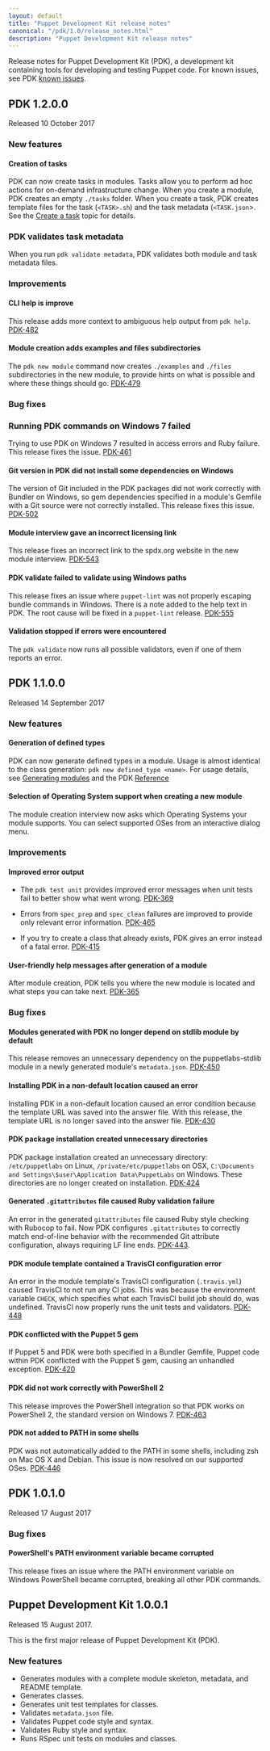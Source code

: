 ```yaml
---
layout: default
title: "Puppet Development Kit release notes"
canonical: "/pdk/1.0/release_notes.html"
description: "Puppet Development Kit release notes"
---
```


Release notes for Puppet Development Kit (PDK), a development kit containing tools for developing and testing Puppet code. For known issues, see PDK [known issues](./known_issues.html).

## PDK 1.2.0.0

Released 10 October 2017

### New features

#### Creation of tasks

PDK can now create tasks in modules. Tasks allow you to perform ad hoc actions for on-demand infrastructure change. When you create a module, PDK creates an empty `./tasks` folder. When you create a task, PDK creates template files for the task (`<TASK>.sh`) and the task metadata (`<TASK.json`>. See the [Create a task](./pdk_creating_modules.html#create-a-task) topic for details.

### PDK validates task metadata

When you run `pdk validate metadata`, PDK validates both module and task metadata files.

### Improvements

#### CLI help is improve

This release adds more context to ambiguous help output from `pdk help`. [PDK-482](https://tickets.puppetlabs.com/browse/PDK-482)

#### Module creation adds examples and files subdirectories

The `pdk new module` command now creates `./examples` and `./files` subdirectories in the new module, to provide hints on what is possible and where these things should go. [PDK-479](https://tickets.puppetlabs.com/browse/PDK-479)

### Bug fixes

### Running PDK commands on Windows 7 failed

Trying to use PDK on Windows 7 resulted in access errors and Ruby failure. This release fixes the issue. [PDK-461](https://tickets.puppetlabs.com/browse/PDK-461)

#### Git version in PDK did not install some dependencies on Windows

The version of Git included in the PDK packages did not work correctly with Bundler on Windows, so gem dependencies specified in a module's Gemfile with a Git source were not correctly installed. This release fixes this issue. [PDK-502](https://tickets.puppetlabs.com/browse/PDK-502)

#### Module interview gave an incorrect licensing link

This release fixes an incorrect link to the spdx.org website in the new module interview. [PDK-543](https://tickets.puppetlabs.com/browse/PDK-543)

#### PDK validate failed to validate using Windows paths

This release fixes an issue where `puppet-lint` was not properly escaping bundle commands in Windows. There is a note added to the help text in PDK. The root cause will be fixed in a `puppet-lint` release. [PDK-555](https://tickets.puppetlabs.com/browse/PDK-555)

#### Validation stopped if errors were encountered

The `pdk validate` now runs all possible validators, even if one of them reports an error.


## PDK 1.1.0.0

Released 14 September 2017

### New features

#### Generation of defined types

PDK can now generate defined types in a module. Usage is almost identical to the class generation: `pdk new defined_type <name>`. For usage details, see [Generating modules](./pdk_generating_modules.html) and the PDK [Reference](./pdk_reference.html)

#### Selection of Operating System support when creating a new module

The module creation interview now asks which Operating Systems your module supports. You can select supported OSes from an interactive dialog menu.

### Improvements

#### Improved error output

* The `pdk test unit` provides improved error messages when unit tests fail to better show what went wrong. [PDK-369](https://tickets.puppetlabs.com/browse/PDK-369)

* Errors from `spec_prep` and `spec_clean` failures are improved to provide only relevant error information. [PDK-465](https://tickets.puppetlabs.com/browse/PDK-465)

* If you try to create a class that already exists, PDK gives an error instead of a fatal error. [PDK-415](https://tickets.puppetlabs.com/browse/PDK-415)

#### User-friendly help messages after generation of a module

After module creation, PDK tells you where the new module is located and what steps you can take next. [PDK-365](https://tickets.puppetlabs.com/browse/PDK-365)

### Bug fixes

#### Modules generated with PDK no longer depend on stdlib module by default

This release removes an unnecessary dependency on the puppetlabs-stdlib module in a newly generated module's `metadata.json`. [PDK-450](https://tickets.puppetlabs.com/browse/PDK-450)

#### Installing PDK in a non-default location caused an error

Installing PDK in a non-default location caused an error condition because the template URL was saved into the answer file. With this release, the template URL is no longer saved into the answer file. [PDK-430](https://tickets.puppetlabs.com/browse/PDK-430)

#### PDK package installation created unnecessary directories

PDK package installation created an unnecessary directory: `/etc/puppetlabs` on Linux, `/private/etc/puppetlabs` on OSX, `C:\Documents and Settings\$user\Application Data\PuppetLabs` on Windows. These directories are no longer created on installation. [PDK-424](https://tickets.puppetlabs.com/browse/PDK-424)

#### Generated `.gitattributes` file caused Ruby validation failure

An error in the generated `gitattributes` file caused Ruby style checking with Rubocop to fail. Now PDK configures `.gitattributes` to correctly match end-of-line behavior with the recommended Git attribute configuration, always requiring LF line ends. [PDK-443](https://tickets.puppetlabs.com/browse/PDK-443).

#### PDK module template contained a TravisCI configuration error

An error in the module template's TravisCI configuration (`.travis.yml`) caused TravisCI to not run any CI jobs. This was because the environment variable `CHECK`, which specifies what each TravisCI build job should do, was undefined. TravisCI now properly runs the unit tests and validators. [PDK-448](https://tickets.puppetlabs.com/browse/PDK-448)

#### PDK conflicted with the Puppet 5 gem

If Puppet 5 and PDK were both specified in a Bundler Gemfile, Puppet code within PDK conflicted with the Puppet 5 gem, causing an unhandled exception. [PDK-420](https://tickets.puppetlabs.com/browse/PDK-420)

#### PDK did not work correctly with PowerShell 2

This release improves the PowerShell integration so that PDK works on PowerShell 2, the standard version on Windows 7. [PDK-463](https://tickets.puppetlabs.com/browse/PDK-463)

#### PDK not added to PATH in some shells

PDK was not automatically added to the PATH in some shells, including zsh on Mac OS X and Debian. This issue is now resolved on our supported OSes. [PDK-446](https://tickets.puppetlabs.com/browse/PDK-446)

## PDK 1.0.1.0

Released 17 August 2017

### Bug fixes

#### PowerShell's PATH environment variable became corrupted

This release fixes an issue where the PATH environment variable on Windows PowerShell became corrupted, breaking all other PDK commands.

## Puppet Development Kit 1.0.0.1

Released 15 August 2017.

This is the first major release of Puppet Development Kit (PDK).

### New features

* Generates modules with a complete module skeleton, metadata, and README template.
* Generates classes.
* Generates unit test templates for classes.
* Validates `metadata.json` file.
* Validates Puppet code style and syntax.
* Validates Ruby style and syntax.
* Runs RSpec unit tests on modules and classes.